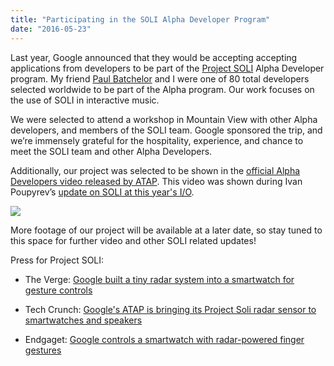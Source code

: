 ```yaml
---
title: "Participating in the SOLI Alpha Developer Program"
date: "2016-05-23"
---
```



Last year, Google announced that they would be accepting accepting applications from developers to be part of the [Project SOLI](https://youtu.be/0QNiZfSsPc0) Alpha Developer program. My friend [Paul Batchelor](https://paulbatchelor.github.io/) and I were one of 80 total developers selected worldwide to be part of the Alpha program. Our work focuses on the use of SOLI in interactive music.

We were selected to attend a workshop in Mountain View with other Alpha developers, and members of the SOLI team.  Google sponsored the trip, and we’re immensely grateful for the hospitality, experience, and chance to meet the SOLI team and other Alpha Developers.

Additionally, our project was selected to be shown in the [official Alpha Developers video released by ATAP](https://www.youtube.com/watch?v=H41A_IWZwZI&feature=youtu.be). This video was shown during Ivan Poupyrev’s [update on SOLI at this year's I/O](https://www.youtube.com/watch?v=8LO59eN9om4&feature=youtu.be&t=1233).

[![](http://img.youtube.com/vi/H41A_IWZwZI/0.jpg)](http://www.youtube.com/watch?v=H41A_IWZwZI "")



More footage of our project will be available at a later date, so stay tuned to this space for further video and other SOLI related updates!

Press for Project SOLI:

* The Verge: [Google built a tiny radar system into a smartwatch for gesture controls](http://www.theverge.com/2016/5/20/11720876/google-soli-smart-watch-radar-atap-io-2016)

* Tech Crunch: [Google's ATAP is bringing its Project Soli radar sensor to smartwatches and speakers](http://techcrunch.com/2016/05/20/googles-atap-is-bringing-its-project-soli-radar-sensor-to-smartwatches-and-speakers/)

* Endgaget: [Google controls a smartwatch with radar-powered finger gestures](http://www.engadget.com/2016/05/20/google-controls-a-smartwatch-with-radar-powered-finger-gestures/)
